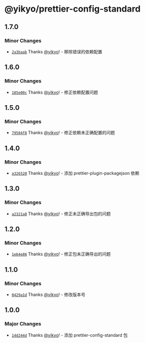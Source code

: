 # @yikyo/prettier-config-standard

## 1.7.0

### Minor Changes

- [`2a3baab`](https://github.com/yikyo/packages/commit/2a3baab7a316dad1a8bf1c3b0d82789952b6b721) Thanks [@yikyo](https://github.com/yikyo)! - 移除错误的依赖配置

## 1.6.0

### Minor Changes

- [`185e00c`](https://github.com/yikyo/packages/commit/185e00cbee1a0b9b4ce194bbc66605d70b8fb520) Thanks [@yikyo](https://github.com/yikyo)! - 修正依赖配置问题

## 1.5.0

### Minor Changes

- [`79504f8`](https://github.com/yikyo/packages/commit/79504f81c65676e41159f8587834e3247bba80b3) Thanks [@yikyo](https://github.com/yikyo)! - 修正依赖未正确配置的问题

## 1.4.0

### Minor Changes

- [`a326520`](https://github.com/yikyo/packages/commit/a3265207d36eb690936949359ce3a145a2d42c0a) Thanks [@yikyo](https://github.com/yikyo)! - 添加 prettier-plugin-packagejson 依赖

## 1.3.0

### Minor Changes

- [`a2321a8`](https://github.com/yikyo/packages/commit/a2321a84db766a3fffd3c9280132c8d6a17960ba) Thanks [@yikyo](https://github.com/yikyo)! - 修正未正确导出包的问题

## 1.2.0

### Minor Changes

- [`1e64e86`](https://github.com/yikyo/packages/commit/1e64e86ac51240c46e43ab17032cb2c6c111e21c) Thanks [@yikyo](https://github.com/yikyo)! - 修正包未正确导出的问题

## 1.1.0

### Minor Changes

- [`0429a1d`](https://github.com/yikyo/packages/commit/0429a1dbb62938eb3775cb02b0f73c76374807fd) Thanks [@yikyo](https://github.com/yikyo)! - 修改版本号

## 1.0.0

### Major Changes

- [`14d244d`](https://github.com/yikyo/packages/commit/14d244dc022d9af940b7509e18abcbc5bf54c8bc) Thanks [@yikyo](https://github.com/yikyo)! - 添加 prettier-config-standard 包
